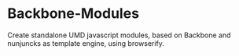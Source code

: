 # Backbone-Modules

Create standalone UMD javascript modules, based on Backbone and nunjuncks as template engine, using browserify.
